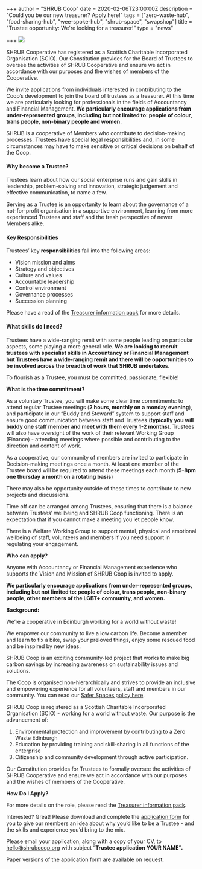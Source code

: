 +++
author = "SHRUB Coop"
date = 2020-02-06T23:00:00Z
description = "Could you be our new treasurer? Apply here!"
tags = ["zero-waste-hub", "food-sharing-hub", "wee-spoke-hub", "shrub-space", "swapshop"]
title = "Trustee opportunity: We're looking for a treasurer!"
type = "news"

+++
![](https://res.cloudinary.com/shrub-co-op/image/upload/v1572008860/shrubcoop.org/media/web_image_template_tm3vs6.png)

SHRUB Cooperative has registered as a Scottish Charitable Incorporated Organisation (SCIO). Our Constitution provides for the Board of Trustees to oversee the activities of SHRUB Cooperative and ensure we act in accordance with our purposes and the wishes of members of the Cooperative.

We invite applications from individuals interested in contributing to the Coop’s development to join the board of trustees as a treasurer. At this time we are particularly looking for professionals in the fields of Accountancy and Financial Management. **We particularly encourage applications from under-represented groups, including but not limited to: people of colour, trans people, non-binary people and women.**

SHRUB is a cooperative of Members who contribute to decision-making processes. Trustees have special legal responsibilities and, in some circumstances may have to make sensitive or critical decisions on behalf of the Coop.

#### Why become a Trustee?

Trustees learn about how our social enterprise runs and gain skills in leadership, problem-solving and innovation, strategic judgement and effective communication, to name a few.

Serving as a Trustee is an opportunity to learn about the governance of a not-for-profit organisation in a supportive environment, learning from more experienced Trustees and staff and the fresh perspective of newer Members alike.

#### Key Responsibilities

Trustees’ key **responsibilities** fall into the following areas:

* Vision mission and aims
* Strategy and objectives
* Culture and values
* Accountable leadership
* Control environment
* Governance processes
* Succession planning

Please have a read of the [Treasurer information pack](https://res.cloudinary.com/shrub-co-op/image/upload/v1580985682/shrubcoop.org/media/SHRUB_Treasurer_information_2020_fnjrvy.pdf "SHRUB_Treasurer_information_2020_fnjrvy.pdf") for more details.

#### What skills do I need?

Trustees have a wide-ranging remit with some people leading on particular aspects, some playing a more general role. **We are looking to recruit trustees with specialist skills in Accountancy or Financial Management but Trustees have a wide-ranging remit and there will be opportunities to be involved across the breadth of work that SHRUB undertakes.**

To flourish as a Trustee, you must be committed, passionate, flexible!

**What is the time commitment?**

As a voluntary Trustee, you will make some clear time commitments: to attend regular Trustee meetings (**2 hours, monthly on a monday evening**), and participate in our “Buddy and Steward” system to support staff and ensure good communication between staff and Trustees (**typically you will buddy one staff member and meet with them every 1-2 months**). Trustees will also have oversight of the work of their relevant Working Group (Finance) - attending meetings where possible and contributing to the direction and content of work.

As a cooperative, our community of members are invited to participate in Decision-making meetings once a month. At least one member of the Trustee board will be required to attend these meetings each month (**5-8pm one thursday a month on a rotating basis**)

There may also be opportunity outside of these times to contribute to new projects and discussions.

Time off can be arranged among Trustees, ensuring that there is a balance between Trustees’ wellbeing and SHRUB Coop functioning. There is an expectation that if you cannot make a meeting you let people know.

There is a Welfare Working Group to support mental, physical and emotional wellbeing of staff, volunteers and members if you need support in regulating your engagement.

**Who can apply?**

Anyone with Accountancy or Financial Management experience who supports the Vision and Mission of SHRUB Coop is invited to apply.

**We particularly encourage applications from under-represented groups, including but not limited to: people of colour, trans people, non-binary people, other members of the LGBT+ community, and women.**

**Background:**

We’re a cooperative in Edinburgh working for a world without waste!

We empower our community to live a low carbon life. Become a member and learn to fix a bike, swap your preloved things, enjoy some rescued food and be inspired by new ideas.

SHRUB Coop is an exciting community-led project that works to make big carbon savings by increasing awareness on sustainability issues and solutions.

The Coop is organised non-hierarchically and strives to provide an inclusive and empowering experience for all volunteers, staff and members in our community. You can read our [Safer Spaces policy here](https://www.shrubcoop.org/wp-content/uploads/2018/02/SHRUB-Safer-Spaces-Policy-2.0.pdf).

SHRUB Coop is registered as a Scottish Charitable Incorporated Organisation (SCIO) - working for a world without waste. Our purpose is the advancement of:

1. Environmental protection and improvement by contributing to a Zero Waste Edinburgh
2. Education by providing training and skill-sharing in all functions of the enterprise
3. Citizenship and community development through active participation.

Our Constitution provides for Trustees to formally oversee the activities of SHRUB Cooperative and ensure we act in accordance with our purposes and the wishes of members of the Cooperative.

**How Do I Apply?**

For more details on the role, please read the [Treasurer information pack](https://res.cloudinary.com/shrub-co-op/image/upload/v1580998761/shrubcoop.org/media/SHRUB_Treasurer_information_2020_frpjqb.pdf "SHRUB_Treasurer_information_2020_frpjqb.pdf").

Interested? Great! Please download and complete the [application form](https://dochttps://docs.google.com/document/d/1HNHrLjy9JTEUhi0Zwu8xTbHZ3OIG5y6DzYaDm1IQ2Fk/edit?usp=sharings.google.com/document/d/1w82EOHleoAIWaWl_duuhBfVh8Up7cVXYNDq3uXr0gao/edit) for you to give our members an idea about why you’d like to be a Trustee - and the skills and experience you’d bring to the mix.

Please email your application, along with a copy of your CV, to [hello@shrubcoop.org](mailto:hello@shrubcoop.org) with subject “**Trustee application YOUR NAME**”**.**

Paper versions of the application form are available on request.